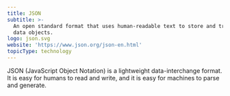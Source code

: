 ```yaml
---
title: JSON
subtitle: >-
  An open standard format that uses human-readable text to store and transmit
  data objects.
logo: json.svg
website: 'https://www.json.org/json-en.html'
topicType: technology
---
```


JSON (JavaScript Object Notation) is a lightweight data-interchange format. It is easy for humans to read and write, and it is easy for machines to parse and generate. 
